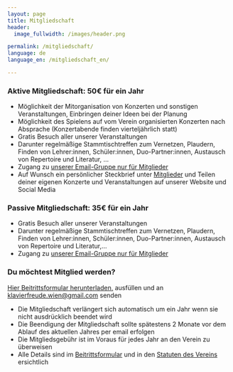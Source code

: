 ```yaml
---
layout: page
title: Mitgliedschaft
header:
  image_fullwidth: /images/header.png

permalink: /mitgliedschaft/
language: de
language_en: /mitgliedschaft_en/

---
```


### Aktive Mitgliedschaft: 50€ für ein Jahr

* Möglichkeit der Mitorganisation von Konzerten und sonstigen Veranstaltungen, Einbringen deiner Ideen bei der Planung
* Möglichkeit des Spielens auf vom Verein organisierten Konzerten nach Absprache (Konzertabende finden vierteljährlich statt)
* Gratis Besuch aller unserer Veranstaltungen
* Darunter regelmäßige Stammtischtreffen zum Vernetzen, Plaudern, Finden von Lehrer:innen,
Schüler:innen, Duo-Partner:innen, Austausch von Repertoire und Literatur, ...
* Zugang zu [unserer Email-Gruppe nur für Mitglieder](/mailinglist/)
* Auf Wunsch ein persönlicher Steckbrief unter <a href="/members/">Mitglieder</a> und Teilen deiner eigenen Konzerte und Veranstaltungen auf unserer Website und Social Media

### Passive Mitgliedschaft: 35€ für ein Jahr

* Gratis Besuch aller unserer Veranstaltungen
* Darunter regelmäßige Stammtischtreffen zum Vernetzen, Plaudern, Finden von Lehrer:innen, Schüler:innen, Duo-Partner:innen, Austausch von Repertoire und Literatur,...
* Zugang zu [unserer Email-Gruppe nur für Mitglieder](/mailinglist/)


### Du möchtest Mitglied werden?

<a href="/verein-klavierfreude-beitrittsformular.pdf">Hier Beitrittsformular herunterladen,</a> ausfüllen und an <a href="mailto:klavierfreude.wien@gmail.com">klavierfreude.wien@gmail.com</a> senden

* Die Mitgliedschaft verlängert sich automatisch um ein Jahr wenn sie nicht ausdrücklich beendet wird
* Die Beendigung der Mitgliedschaft sollte spätestens 2 Monate vor dem Ablauf des aktuellen Jahres per email erfolgen
* Die Mitgliedsgebühr ist im Voraus für jedes Jahr an den Verein zu überweisen
* Alle Details sind im [Beitrittsformular](/verein-klavierfreude-beitrittsformular.pdf) und in den [Statuten des Vereins](/statuten.pdf) ersichtlich
